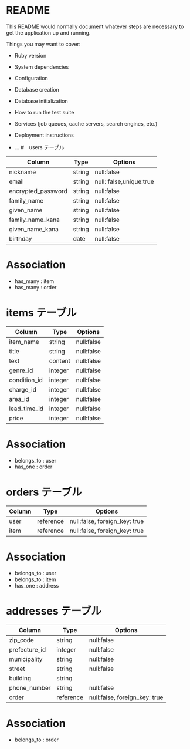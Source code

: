 # README

This README would normally document whatever steps are necessary to get the
application up and running.

Things you may want to cover:

* Ruby version

* System dependencies

* Configuration

* Database creation

* Database initialization

* How to run the test suite

* Services (job queues, cache servers, search engines, etc.)

* Deployment instructions

* ...
#　users テーブル

| Column | Type   | Options     |
| ------ | ------ | ----------- |
|nickname | string |null:false|
|email | string |null: false,unique:true|
|encrypted_password | string |null:false|
|family_name | string |null:false|
|given_name | string |null:false|
|family_name_kana | string |null:false|
|given_name_kana | string |null:false|
|birthday | date |null:false|

# Association

- has_many : item
- has_many : order

# items テーブル

| Column | Type   | Options     |
| ------ | ------ | ----------- |
|item_name | string |null:false|
|title | string |null:false|
|text | content |null:false|
|genre_id | integer |null:false|
|condition_id | integer |null:false|
|charge_id| integer |null:false|
|area_id | integer |null:false|
|lead_time_id | integer |null:false|
|price| integer |null:false|

# Association

- belongs_to : user
- has_one : order

# orders テーブル

| Column | Type   | Options     |
| ------ | ------ | ----------- |
|user| reference |null:false, foreign_key: true|
|item| reference |null:false, foreign_key: true|

# Association

- belongs_to : user
- belongs_to : item
- has_one : address

# addresses テーブル

| Column | Type   | Options     |
| ------ | ------ | ----------- |
|zip_code| string |null:false|
|prefecture_id| integer |null:false|
|municipality| string |null:false|
|street| string |null:false|
|building| string |        |
|phone_number | string |null:false|
|order| reference |null:false, foreign_key: true|

# Association

- belongs_to : order